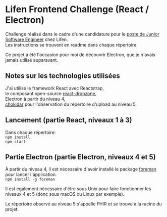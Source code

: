 # Lifen Frontend Challenge (React / Electron)

Challenge réalisé dans le cadre d'une candidature pour le [poste de Junior Software Engineer](https://www.welcometothejungle.co/fr/me/applications#c/lifen-3f80914cc3bafb18d5c7ef45) chez Lifen.  
Les instructions se trouvent en readme dans chaque répertoire.  
  
Ce projet a été l'occasion pour moi de découvrir Electron, que je n'avais jamais utilisé auparavant.

## Notes sur les technologies utilisées
J'ai utilisé le framework React avec Reactstrap,  
le composant open-source [react-dropzone](https://github.com/react-dropzone/react-dropzone),  
Electron à partir du niveau 4,    
[chokidar](https://github.com/paulmillr/chokidar) pour l'observation du répertoire d'upload au niveau 5.

## Lancement (partie React, niveaux 1 à 3)
Dans chaque répertoire:  
`npm install`  
`npm start`  
  
## Partie Electron (partie Electron, niveaux 4 et 5)
À partir du niveau 4, il est nécessaire d'avoir installé le package [foreman](https://www.theforeman.org/) pour lancer l'application.  
`npm install -g foreman`  
  
Il est également nécessaire d'être sous Unix pour faire fonctionner les niveaux 4 et 5 (donc sous macOS ou Linux par exemple).  
  
Le répertoire observé au niveau 5 s'appelle FHIR et se trouve à la racine du projet.
